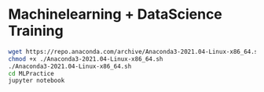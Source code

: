 # Machinelearning + DataScience Training

```bash
wget https://repo.anaconda.com/archive/Anaconda3-2021.04-Linux-x86_64.sh
chmod +x ./Anaconda3-2021.04-Linux-x86_64.sh
./Anaconda3-2021.04-Linux-x86_64.sh
cd MLPractice
jupyter notebook
```
